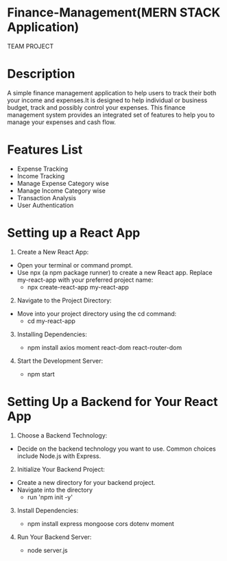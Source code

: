 # Finance-Management(MERN STACK Application)

TEAM PROJECT

# Description 
  
A simple finance management application to help users to track their both your income and expenses.It is designed to help individual or business budget, track and possibly control your expenses. This finance management system provides an integrated set of features to help you to manage your expenses and cash flow.


# Features List

* Expense Tracking
* Income Tracking
* Manage Expense Category wise
* Manage Income Category wise
* Transaction Analysis
* User Authentication


# Setting up a React App

1. Create a New React App:
* Open your terminal or command prompt.
* Use npx (a npm package runner) to create a new React app. Replace my-react-app with your preferred project name:
   * npx create-react-app my-react-app

2. Navigate to the Project Directory:
 * Move into your project directory using the cd command:
    * cd my-react-app

3. Installing Dependencies:
    * npm install axios moment react-dom react-router-dom

4. Start the Development Server:
    * npm start


# Setting Up a Backend for Your React App

1. Choose a Backend Technology:
* Decide on the backend technology you want to use. Common choices include Node.js with Express.

2. Initialize Your Backend Project:
* Create a new directory for your backend project.
* Navigate into the directory
   * run 'npm init -y'  

3. Install Dependencies:
   * npm install express mongoose cors dotenv moment

4. Run Your Backend Server:
   * node server.js
     
